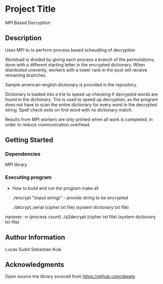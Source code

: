 # Project Title

MPI Based Decryption

## Description
Uses MPI to to perform process based scheudling of decryption

Workload is divided by giving each process a branch of the permutations, done with a different starting letter in the encrypted dictionary.
When distributed unevenly, workers with a lower rank in the pool will receive remaining branches.

Sample american-english dictionary is provided in the repository.

Dictionary is loaded into a trie to speed up checking if decrypted words are found in the dictionary. Trie is used to speed up decryption, as the program does not have to scan the entire dictionary for every word in the decrypted string. Spell check exits on first word with no dictionary match.

Results from MPI workers are only printed when all work is completed, in order to reduce communication overhead.

## Getting Started

### Dependencies

MPI library

### Executing program

* How to build and run the program
    make all

    ./encrypt "(input string)" - provide string to be encrypted

    ./decrypt_serial (cipher txt file) (system dictionary txt file)

mpiexec -n (process count) ./a2decrypt (cipher txt file) (system dictionary txt file)


## Author Information
Lucas Sudol
Sebastian Kula

## Acknowledgments
Open source trie library sourced from https://github.com/skeeto


